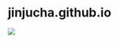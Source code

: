 # jinjucha.github.io

<a href="https://blog.naver.com/nokdununa" target="_blank"><img src="https://img.shields.io/badge/Naver-#03C75A?style=flat-square&logo=N&logoColor=white"/></a>
